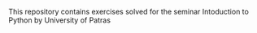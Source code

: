 This repository contains exercises solved for the seminar Intoduction to Python by University of Patras
